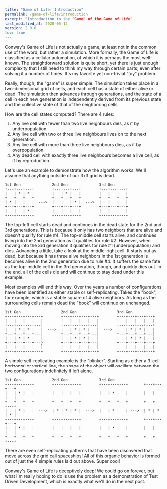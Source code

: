 ```yaml
---
title: "Game of Life: Introduction"
permalink: /game-of-life/introduction
excerpt: "Introduction to the "Game" of the Game of Life"
last_modified_at: 2020-05-12
version: 2.0.0
toc: true
---
```

Conway's Game of Life is not actually a game, at least not in the common use of the word, but rather a simulation.
More formally, the Game of Life is classified as a cellular automation, of which it is perhaps the most well-known.
The straightforward solution is quite short, yet there is just enough complexity that I still need to think my way
through certain parts, even after solving it a number of times.  It's my favorite yet non-trivial "toy" problem.

Really, though, the "game" is super simple. The simulation takes place in a two-dimensional grid of cells, and each
cell has a state of either alive or dead. The simulation then advances through generations, and the state of a cell in 
each new generation is independently derived from its previous state and the collective state of that of the neighboring 
cells.

How are the cell states computed? There are 4 rules:
1. Any live cell with fewer than two live neighbours dies, as if by underpopulation.
2. Any live cell with two or three live neighbours lives on to the next generation.
3. Any live cell with more than three live neighbours dies, as if by overpopulation.
4. Any dead cell with exactly three live neighbours becomes a live cell, as if by reproduction.

Let's use an example to demonstrate how the algorithm works. We'll assume that anything outside of our 3x3 grid is dead.

```
1st Gen              2nd Gen              3rd Gen
+---+---+---+        +---+---+---+        +---+---+---+
|   | * | * |        |   | * |   |        |   |   |   |
+---+---+---+        +---+---+---+        +---+---+---+
| * |   |   |  --->  |   |   | * |  --->  |   |   |   |
+---+---+---+        +---+---+---+        +---+---+---+
|   |   | * |        |   |   |   |        |   |   |   |
+---+---+---+        +---+---+---+        +---+---+---+
```
The top-left cell starts dead and continues in the dead state for the 2nd and 3rd generations. This is because it only
has two neighbors that are alive and doesn't qualify for rule #4. The top-middle cell starts alive, and continues
living into the 2nd generation as it qualifies for rule #2. However, when moving into the 3rd generation it qualifies
for rule #1 (underpopulation) and dies. Advancing a little, take a look at the middle-right cell. It starts out as dead,
but because it has three alive neighbors in the 1st generation is becomes alive in the 2nd generation due to rule #4.
It suffers the same fate as the top-middle cell in the 3rd generation, though, and quickly dies out. In the end, all of
the cells die and will continue to stay dead under this example.

Most examples will end this way. Over the years a number of configurations have been identified as either stable or
self-replicating. Takes the "book", for example, which is a stable square of 4 alive neighbors. As long as the 
surrounding cells remain dead the "book" will continue on unchanged.

```
1st Gen                  2nd Gen                  3rd Gen
+---+---+---+---+        +---+---+---+---+        +---+---+---+---+
|   |   |   |   |        |   |   |   |   |        |   |   |   |   |
+---+---+---+---|        +---+---+---+---|        +---+---+---+---+
|   | * | * |   |  --->  |   | * | * |   |  --->  |   | * | * |   |
+---+---+---+---|        +---+---+---+---|        +---+---+---+---|
|   | * | * |   |        |   | * | * |   |        |   | * | * |   |
+---+---+---+---}        +---+---+---+---|        +---+---+---+---+
|   |   |   |   |        |   |   |   |   |        |   |   |   |   |
+---+---+---+---+        +---+---+---+---+        +---+---+---+---+
```

A simple self-replicating example is the "blinker". Starting as either a 3-cell horizontal or vertical line, the
shape of the object will oscillate between the two configurations indefinitely if left alone.
```
1st Gen              2nd Gen              3rd Gen
+---+---+---+        +---+---+---+        +---+---+---+       +---+---+---+
|   | * |   |        |   |   |   |        |   | * |   |       |   |   |   |
+---+---+---+        +---+---+---+        +---+---+---+       +---+---+---+
|   | * |   |  --->  | * | * | * |  --->  |   | * |   | --->  | * | * | * |
+---+---+---+        +---+---+---+        +---+---+---+       +---+---+---+
|   | * |   |        |   |   |   |        |   | * |   |       |   |   |   |
+---+---+---+        +---+---+---+        +---+---+---+       +---+---+---+
```
There are even self-replicating patterns that have been discovered that move across the grid call spaceships! All of
this organic behavior is formed out of just the 4 simple rules laid out above. Super cool!

Conway's Game of Life is deceptively deep! We could go on forever, but what I'm really hoping to do is use the problem
as a demonstration of Test Driven Development, which is exactly what we'll do in the next post.